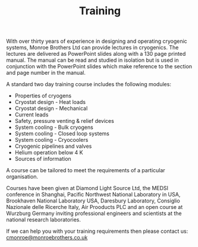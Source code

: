 ﻿---
layout: standard_page
title: Training
permalink: /services/training/
---

With over thirty years of experience in designing and operating cryogenic systems, Monroe Brothers Ltd can provide lectures in cryogenics.  The lectures are delivered as PowerPoint slides along with a 130 page printed manual.  The manual can be read and studied in isolation but is used in conjunction with the PowerPoint slides which make reference to the section and page number in the manual.

A standard two day training course includes the following modules:

* Properties of cryogens
* Cryostat design - Heat loads
* Cryostat design - Mechanical
* Current leads
* Safety, pressure venting & relief devices
* System cooling - Bulk cryogens
* System cooling - Closed loop systems
* System cooling - Cryocoolers
* Cryogenic pipelines and valves
* Helium operation below 4 K
* Sources of information

A course can be tailored to meet the requirements of a particular organisation.

Courses have been given at Diamond Light Source Ltd, the MEDSI conference in Shanghai, Pacific Northwest National Laboratory in USA, Brookhaven National Laboratory USA, Daresbury Laboratory, Consiglio Nazionale delle Ricerche Italy, Air Prooducts PLC and an open course at Wurzburg Germany inviting professional engineers and scientists at the national research laboratories.

If we can help you with your training requirements then please contact us: [cmonroe@monroebrothers.co.uk](cmonroe@monroebrothers.co.uk)

